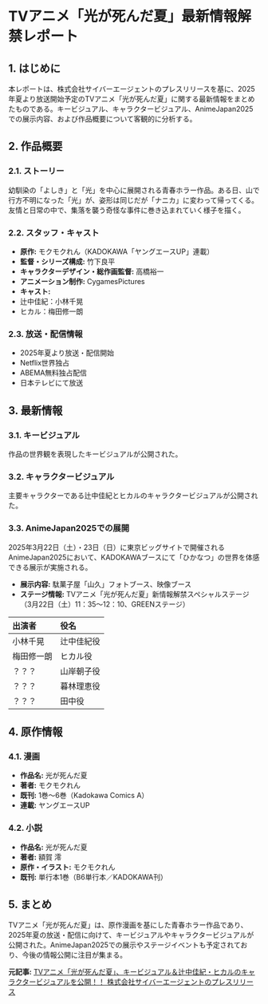 # TVアニメ「光が死んだ夏」最新情報解禁レポート

## 1. はじめに

本レポートは、株式会社サイバーエージェントのプレスリリースを基に、2025年夏より放送開始予定のTVアニメ「光が死んだ夏」に関する最新情報をまとめたものである。キービジュアル、キャラクタービジュアル、AnimeJapan2025での展示内容、および作品概要について客観的に分析する。

## 2. 作品概要

### 2.1. ストーリー

幼馴染の「よしき」と「光」を中心に展開される青春ホラー作品。ある日、山で行方不明になった「光」が、姿形は同じだが「ナニカ」に変わって帰ってくる。友情と日常の中で、集落を襲う奇怪な事件に巻き込まれていく様子を描く。

### 2.2. スタッフ・キャスト

* **原作:** モクモクれん（KADOKAWA「ヤングエースUP」連載）
* **監督・シリーズ構成:** 竹下良平
* **キャラクターデザイン・総作画監督:** 高橋裕一
* **アニメーション制作:** CygamesPictures
* **キャスト:**
 * 辻中佳紀：小林千晃
 * ヒカル：梅田修一朗

### 2.3. 放送・配信情報

* 2025年夏より放送・配信開始
* Netflix世界独占
* ABEMA無料独占配信
* 日本テレビにて放送

## 3. 最新情報

### 3.1. キービジュアル

作品の世界観を表現したキービジュアルが公開された。

### 3.2. キャラクタービジュアル

主要キャラクターである辻中佳紀とヒカルのキャラクタービジュアルが公開された。

### 3.3. AnimeJapan2025での展開

2025年3月22日（土）・23日（日）に東京ビッグサイトで開催されるAnimeJapan2025において、KADOKAWAブースにて「ひかなつ」の世界を体感できる展示が実施される。

* **展示内容:** 駄菓子屋「山久」フォトブース、映像ブース
* **ステージ情報:** TVアニメ「光が死んだ夏」新情報解禁スペシャルステージ（3月22日（土）11：35～12：10、GREENステージ）

 | 出演者 | 役名 |
 | :-------------------------------------- | :------------- |
 | 小林千晃 | 辻中佳紀役 |
 | 梅田修一朗 | ヒカル役 |
 | ？？？ | 山岸朝子役 |
 | ？？？ | 暮林理恵役 |
 | ？？？ | 田中役 |

## 4. 原作情報

### 4.1. 漫画

* **作品名:** 光が死んだ夏
* **著者:** モクモクれん
* **既刊:** 1巻～6巻（Kadokawa Comics A）
* **連載:** ヤングエースUP

### 4.2. 小説

* **作品名:** 光が死んだ夏
* **著者:** 額賀 澪
* **原作・イラスト:** モクモクれん
* **既刊:** 単行本1巻（B6単行本／KADOKAWA刊）

## 5. まとめ

TVアニメ「光が死んだ夏」は、原作漫画を基にした青春ホラー作品であり、2025年夏の放送・配信に向けて、キービジュアルやキャラクタービジュアルが公開された。AnimeJapan2025での展示やステージイベントも予定されており、今後の情報公開に注目が集まる。


**元記事:** [TVアニメ「光が死んだ夏」、キービジュアル＆辻中佳紀・ヒカルのキャラクタービジュアルを公開！！ 株式会社サイバーエージェントのプレスリリース](https://prtimes.jp/main/html/rd/p/000000020.000155471.html)